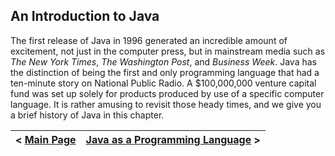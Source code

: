 ## An Introduction to Java

The first release of Java in 1996 generated an incredible amount of excitement, not just in the computer press, but in mainstream media such as _The New York Times_, _The Washington Post_, and _Business Week_. Java has the distinction of being the first and only programming language that had a ten-minute story on National Public Radio. A $100,000,000 venture capital fund was set up solely for products produced by use of a specific computer language. It is rather amusing to revisit those heady times, and we give you a brief history of Java in this chapter.

| < [Main Page](https://github.com/romuro-pauliv/Introduction-to-Java) | [Java as a Programming Language]() > |
|-|-|